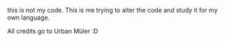 this is not my code. This is me trying to alter the code and study it for my own language.

All credits go to Urban Müler :D
